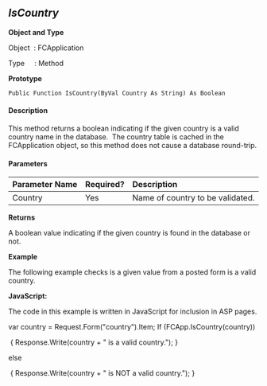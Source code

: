 _IsCountry_
-----------

**Object and Type**

Object  : FCApplication

Type     : Method

**Prototype**

```
Public Function IsCountry(ByVal Country As String) As Boolean
``` 

#### Description

This method returns a boolean indicating if the given country is a valid country name in the database.  The country table is cached in the FCApplication object, so this method does not cause a database round-trip.

#### Parameters

| Parameter Name | Required? | Description |
|:--- |:--- |:--- |
| Country | Yes | Name of country to be validated. |

**Returns**

A boolean value indicating if the given country is found in the database or not. 

**Example**

The following example checks is a given value from a posted form is a valid country.

**JavaScript:**

The code in this example is written in JavaScript for inclusion in ASP pages.

var country = Request.Form("country").Item; If (FCApp.IsCountry(country))

 { Response.Write(country + " is a valid country."); }

else

 { Response.Write(country + " is NOT a valid country."); }